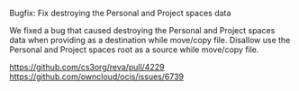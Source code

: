 Bugfix: Fix destroying the Personal and Project spaces data

We fixed a bug that caused destroying the Personal and Project spaces data when providing as a destination while move/copy file.
Disallow use the Personal and Project spaces root as a source while move/copy file.

https://github.com/cs3org/reva/pull/4229
https://github.com/owncloud/ocis/issues/6739
